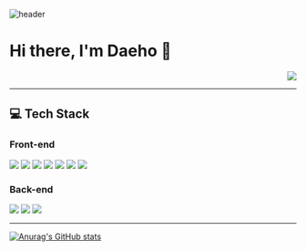 ![header](https://capsule-render.vercel.app/api?type=wave&color=gradient&height=250&text=Hi&nbsp;there&nbsp;👋&fontSize=90&fontAlignY=35)
# Hi there, I'm Daeho 👋 
  

<div align=right> 
  
  ![](https://komarev.com/ghpvc/?username=ingdaeho&color=green&label=PROFILE+VIEWS)
  
</div>

---

## :computer: Tech Stack
### Front-end 
<img src="https://img.shields.io/badge/JavaScript-F7DF1E?logo=JavaScript&logoColor=black"/> <img src="https://img.shields.io/badge/React-61DAFB?logo=React&logoColor=black"/> <img src="https://img.shields.io/badge/Redux-764ABC?logo=Redux&logoColor=white"/> <img src="https://img.shields.io/badge/styled&#8211;components-DB7093?logo=styled-components&logoColor=white"/> <img src="https://img.shields.io/badge/Sass-CC6699?logo=Sass&logoColor=white"/> <img src="https://img.shields.io/badge/HTML5-E34F26?logo=HTML5&logoColor=white"/> <img src="https://img.shields.io/badge/CSS-1572B6?logo=CSS3&logoColor=white"/>

### Back-end
<img src="https://img.shields.io/badge/Node.js-339933?logo=Node.js&logoColor=white"/> <img src="https://img.shields.io/badge/Express-000000?logo=Express&logoColor=white"/> <img src="https://img.shields.io/badge/MySQL-4479A1?logo=MySQL&logoColor=white"/>

---

[![Anurag's GitHub stats](https://github-readme-stats.vercel.app/api?username=ingdaeho&theme=merko&show_icons=true)](https://github.com/anuraghazra/github-readme-stats)

